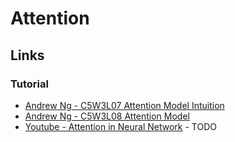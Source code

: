 # Attention

## Links

### Tutorial

* [Andrew Ng - C5W3L07 Attention Model Intuition](https://youtu.be/SysgYptB198)
* [Andrew Ng - C5W3L08 Attention Model](https://youtu.be/quoGRI-1l0A)
* [Youtube - Attention in Neural Network](https://youtu.be/W2rWgXJBZhU) - TODO
